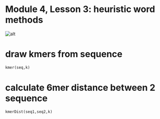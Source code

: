 # Module 4, Lesson 3: heuristic word methods

![alt](https://upload.wikimedia.org/wikipedia/commons/5/56/Query_word.jpg)

# draw kmers from sequence

```python
kmer(seq,k)
```

# calculate 6mer distance between 2 sequence


```python
kmerDist(seq1,seq2,k)
```
